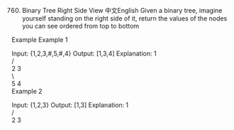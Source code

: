 760. Binary Tree Right Side View
中文English
Given a binary tree, imagine yourself standing on the right side of it, return the values of the nodes you can see ordered from top to bottom

Example
Example 1

Input: {1,2,3,#,5,#,4}
Output: [1,3,4]
Explanation:
   1            
 /   \
2     3         
 \     \
  5     4       
Example 2

Input: {1,2,3}
Output: [1,3]
Explanation:
   1            
 /   \
2     3        
